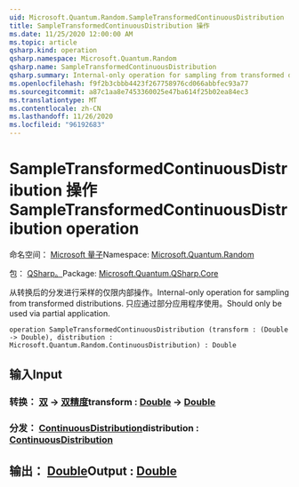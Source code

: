 ```yaml
---
uid: Microsoft.Quantum.Random.SampleTransformedContinuousDistribution
title: SampleTransformedContinuousDistribution 操作
ms.date: 11/25/2020 12:00:00 AM
ms.topic: article
qsharp.kind: operation
qsharp.namespace: Microsoft.Quantum.Random
qsharp.name: SampleTransformedContinuousDistribution
qsharp.summary: Internal-only operation for sampling from transformed distributions. Should only be used via partial application.
ms.openlocfilehash: f9f2b3cbbb4423f267758976cd066abbfec93a77
ms.sourcegitcommit: a87c1aa8e7453360025e47ba614f25b02ea84ec3
ms.translationtype: MT
ms.contentlocale: zh-CN
ms.lasthandoff: 11/26/2020
ms.locfileid: "96192683"
---
```

# <a name="sampletransformedcontinuousdistribution-operation"></a><span data-ttu-id="206d4-102">SampleTransformedContinuousDistribution 操作</span><span class="sxs-lookup"><span data-stu-id="206d4-102">SampleTransformedContinuousDistribution operation</span></span>

<span data-ttu-id="206d4-103">命名空间： [Microsoft 量子](xref:Microsoft.Quantum.Random)</span><span class="sxs-lookup"><span data-stu-id="206d4-103">Namespace: [Microsoft.Quantum.Random](xref:Microsoft.Quantum.Random)</span></span>

<span data-ttu-id="206d4-104">包： [QSharp。](https://nuget.org/packages/Microsoft.Quantum.QSharp.Core)</span><span class="sxs-lookup"><span data-stu-id="206d4-104">Package: [Microsoft.Quantum.QSharp.Core](https://nuget.org/packages/Microsoft.Quantum.QSharp.Core)</span></span>


<span data-ttu-id="206d4-105">从转换后的分发进行采样的仅限内部操作。</span><span class="sxs-lookup"><span data-stu-id="206d4-105">Internal-only operation for sampling from transformed distributions.</span></span>
<span data-ttu-id="206d4-106">只应通过部分应用程序使用。</span><span class="sxs-lookup"><span data-stu-id="206d4-106">Should only be used via partial application.</span></span>

```qsharp
operation SampleTransformedContinuousDistribution (transform : (Double -> Double), distribution : Microsoft.Quantum.Random.ContinuousDistribution) : Double
```


## <a name="input"></a><span data-ttu-id="206d4-107">输入</span><span class="sxs-lookup"><span data-stu-id="206d4-107">Input</span></span>

### <a name="transform--double---double"></a><span data-ttu-id="206d4-108">转换： [双](xref:microsoft.quantum.lang-ref.double) -> [双精度](xref:microsoft.quantum.lang-ref.double)</span><span class="sxs-lookup"><span data-stu-id="206d4-108">transform : [Double](xref:microsoft.quantum.lang-ref.double) -> [Double](xref:microsoft.quantum.lang-ref.double)</span></span>




### <a name="distribution--continuousdistribution"></a><span data-ttu-id="206d4-109">分发： [ContinuousDistribution](xref:Microsoft.Quantum.Random.ContinuousDistribution)</span><span class="sxs-lookup"><span data-stu-id="206d4-109">distribution : [ContinuousDistribution](xref:Microsoft.Quantum.Random.ContinuousDistribution)</span></span>





## <a name="output--double"></a><span data-ttu-id="206d4-110">输出： [Double](xref:microsoft.quantum.lang-ref.double)</span><span class="sxs-lookup"><span data-stu-id="206d4-110">Output : [Double](xref:microsoft.quantum.lang-ref.double)</span></span>

